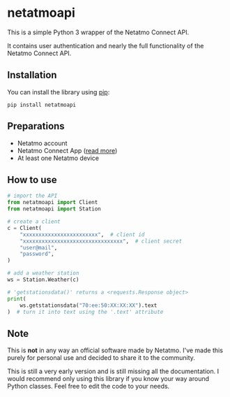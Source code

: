 # netatmoapi

This is a simple Python 3 wrapper of the Netatmo Connect API.

It contains user authentication and nearly the full functionality of the Netatmo Connect API.

## Installation

You can install the library using [pip](https://pip.pypa.io/en/stable/):

`pip install netatmoapi`

## Preparations

- Netatmo account
- Netatmo Connect App ([read more](https://dev.netatmo.com/apps/createanapp#form))
- At least one Netatmo device

## How to use

```python
# import the API
from netatmoapi import Client
from netatmoapi import Station

# create a client
c = Client(
    "xxxxxxxxxxxxxxxxxxxxxxxx",  # client id
    "xxxxxxxxxxxxxxxxxxxxxxxxxxxxxxxx",  # client secret
    "user@mail",
    "password",
)

# add a weather station
ws = Station.Weather(c)

# 'getstationsdata()' returns a <requests.Response object>
print(
    ws.getstationsdata("70:ee:50:XX:XX:XX").text
)  # turn it into text using the '.text' attribute
```

## Note

This is **not** in any way an official software made by Netatmo. I've made this purely for personal use and decided to share it to the community.

This is still a very early version and is still missing all the documentation. I would recommend only using this library if you know your way around Python classes. Feel free to edit the code to your needs.
